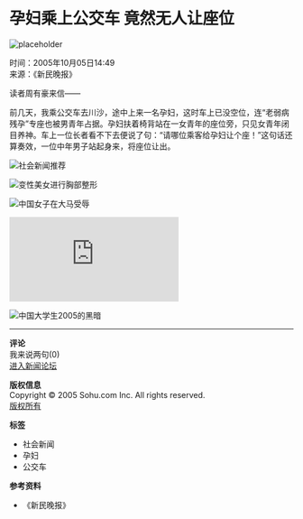 # 孕妇乘上公交车 竟然无人让座位

![placeholder](https://images.sohu.com/ccc.gif)

时间：2005年10月05日14:49  
来源：《新民晚报》

读者周有豪来信——

前几天，我乘公交车去川沙，途中上来一名孕妇，这时车上已没空位，连“老弱病残孕”专座也被男青年占据。孕妇扶着椅背站在一女青年的座位旁，只见女青年闭目养神。车上一位长者看不下去便说了句：“请哪位乘客给孕妇让个座！”这句话还算奏效，一位中年男子站起身来，将座位让出。

![社会新闻推荐](https://photo.sohu.com/20050323/Img224820561.gif)

![变性美女进行胸部整形](https://pic.news.sohu.com/images/news/2005-12-01/108eafe2308.jpg)

![中国女子在大马受辱](https://pic.news.sohu.com/images/news/2005-12-01/108eafbeb20.jpg)

![栓在电话亭上的小男孩](https://pic.news.sohu.com/view/tp-b-356269-1-1.html)

![中国大学生2005的黑暗](https://pic.news.sohu.com/images/news/2005-12-01/108eb18244c.jpg)

---

**评论**  
我来说两句(0)  
[进入新闻论坛](https://club.news.sohu.com/)  

**版权信息**  
Copyright © 2005 Sohu.com Inc. All rights reserved.  
[版权所有](https://www.sohu.com/about/copyright.html)  

**标签**  
- 社会新闻  
- 孕妇  
- 公交车  

**参考资料**  
- 《新民晚报》